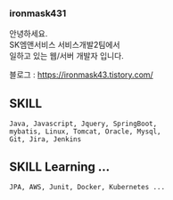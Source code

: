 ### ironmask431

안녕하세요.   
SK엠앤서비스 서비스개발2팀에서    
일하고 있는 웹/서버 개발자 입니다.


블로그 : https://ironmask43.tistory.com/

## SKILL
    Java, Javascript, Jquery, SpringBoot,   
    mybatis, Linux, Tomcat, Oracle, Mysql, 
    Git, Jira, Jenkins
    
    
## SKILL Learning ... 
    JPA, AWS, Junit, Docker, Kubernetes ... 
